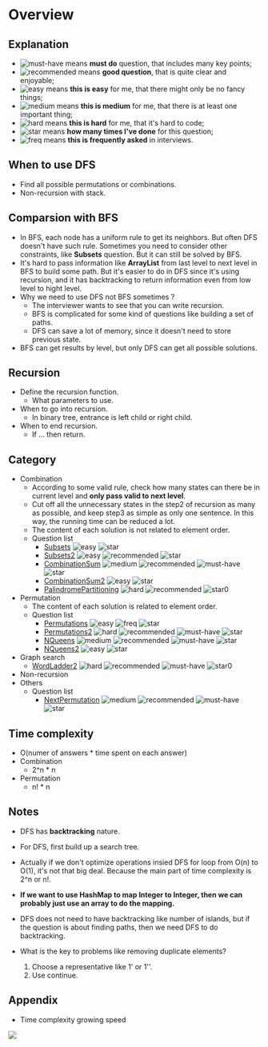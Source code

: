 # Overview

## Explanation

- ![must-have][must-have] means __must do__ question, that includes many key points;
- ![recommended][recommended] means __good question__, that is quite clear and enjoyable;
- ![easy][easy] means __this is easy__ for me, that there might only be no fancy things;
- ![medium][medium] means __this is medium__ for me, that there is at least one important thing;
- ![hard][hard] means __this is hard__ for me, that it's hard to code;
- ![star][star] means __how many times I've done__ for this question;
- ![freq][freq] means __this is frequently asked__ in interviews.

## When to use DFS

- Find all possible permutations or combinations.
- Non-recursion with stack.

## Comparsion with BFS

- In BFS, each node has a uniform rule to get its neighbors. But often DFS doesn't have such rule. Sometimes you need to consider other constraints, like __Subsets__ question. But it can still be solved by BFS.
- It's hard to pass information like __ArrayList__ from last level to next level in BFS to build some path. But it's easier to do in DFS since it's using recursion, and it has backtracking to return information even from low level to hight level.
- Why we need to use DFS not BFS sometimes ?
  - The interviewer wants to see that you can write recursion.
  - BFS is complicated for some kind of questions like building a set of paths.
  - DFS can save a lot of memory, since it doesn't need to store previous state.
- BFS can get results by level, but only DFS can get all possible solutions.

## Recursion

- Define the recursion function.
  - What parameters to use.
- When to go into recursion.
  - In binary tree, entrance is left child or right child.
- When to end recursion.
  - If ... then return.

## Category

- Combination
  - According to some valid rule, check how many states can there be in current level and **only pass valid to next level**.
  - Cut off all the unnecessary states in the step2 of recursion as many as possible, and keep step3 as simple as only one sentence. In this way, the running time can be reduced a lot.
  - The content of each solution is not related to element order.
  - Question list
    - [Subsets](Subsets.md) ![easy][easy] ![star][star]
    - [Subsets2](Subsets2.md) ![easy][easy] ![recommended][recommended] ![star][star]
    - [CombinationSum](CombinationSum.md) ![medium][medium] ![recommended][recommended] ![must-have][must-have] ![star][star]
    - [CombinationSum2](CombinationSum2.md) ![easy][easy] ![star][star]
    - [PalindromePartitioning](PalindromePartitioning.md) ![hard][hard] ![recommended][recommended] ![star0][star0]
- Permutation
  - The content of each solution is related to element order.
  - Question list
    - [Permutations](Permutations.md) ![easy][easy] ![freq][freq] ![star][star]
    - [Permutations2](Permutations2.md) ![hard][hard] ![recommended][recommended] ![must-have][must-have] ![star][star]
    - [NQueens](NQueens.md) ![medium][medium] ![recommended][recommended] ![must-have][must-have] ![star][star]
    - [NQueens2](NQueens2.md) ![easy][easy] ![star][star]
- Graph search
    - [WordLadder2](WordLadder2.md) ![hard][hard] ![recommended][recommended] ![must-have][must-have] ![star0][star0]
- Non-recursion
- Others
  - Question list
    - [NextPermutation](NextPermutation.md) ![medium][medium] ![recommended][recommended] ![must-have][must-have] ![star][star]

## Time complexity

- O(numer of answers * time spent on each answer)
- Combination
  - 2^n * n
- Permutation
  - n! * n

## Notes

- DFS has __backtracking__ nature.
- For DFS, first build up a search tree.
- Actually if we don't optimize operations insied DFS for loop from O(n) to O(1), it's not that big deal. Because the main part of time complexity is 2^n or n!.
- **If we want to use HashMap to map Integer to Integer, then we can probably just use an array to do the mapping.**
- DFS does not need to have backtracking like number of islands, but if the question is about finding paths, then we need DFS to do backtracking.
- What is the key to problems like removing duplicate elements?

  1. Choose a representative like 1' or 1''.
  1. Use continue.

## Appendix

- Time complexity growing speed

![](https://farm5.staticflickr.com/4189/34646069805_ca6c55be8e_o.png)

[must-have]: https://jaywcjlove.github.io/sb/ico/min-bibei.svg
[recommended]: https://jaywcjlove.github.io/sb/ico/min-tuijian.svg
[easy]: https://jaywcjlove.github.io/sb/ico/min-free.svg
[medium]: https://jaywcjlove.github.io/sb/ico/min-oss.svg
[hard]: https://jaywcjlove.github.io/sb/ico/min-hot.svg
[freq]: https://jaywcjlove.github.io/sb/ico/min-app-store.svg
[star]: https://jaywcjlove.github.io/sb/star/red.svg
[star0]: https://jaywcjlove.github.io/sb/star/gray.svg
[star1]: https://jaywcjlove.github.io/sb/star/red1.svg
[star2]: https://jaywcjlove.github.io/sb/star/red2.svg
[star3]: https://jaywcjlove.github.io/sb/star/red3.svg
[star4]: https://jaywcjlove.github.io/sb/star/red4.svg
[star5]: https://jaywcjlove.github.io/sb/star/red5.svg
